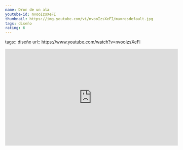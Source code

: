 ```yaml
---
name: Dron de un ala
youtube-id: nvooIzsXeFI
thumbnail: https://img.youtube.com/vi/nvooIzsXeFI/maxresdefault.jpg
tags: diseño
rating: 6
---
```

tags:: diseño
url:: https://www.youtube.com/watch?v=nvooIzsXeFI

<iframe width='560' height='315' src='https://www.youtube.com/embed/nvooIzsXeFI' title='YouTube video player' frameborder='0' allow='accelerometer; autoplay; clipboard-write; encrypted-media; gyroscope; picture-in-picture; web-share' allowfullscreen></iframe>


